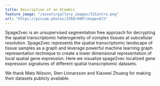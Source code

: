 ```yaml
---
title: Description of an Alembic
feature_image: "/assets/gallery_images/ISSintro.png"
url: "https://picsum.photos/2560/600?image=872"
---
```


Spage2vec is an unsupervised segmentation free approach for decrypting the spatial transcriptomic heterogeneity of complex tissues at subcellular resolution. Spage2vec represents the spatial transcriptomic landscape of tissue samples as a graph and leverage powerful machine learning graph representation technique to create a lower dimensional representation of local spatial gene expression. Here we visualize spage2vec localized gene expression signatures of different spatial transcriptomic datasets.

We thank Mats Nilsson, Sten Linnarsson and Xiaowei Zhuang for making their datasets publicly available.